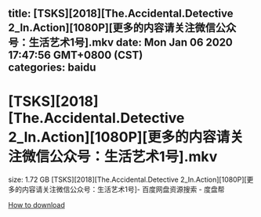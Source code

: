 
title: [TSKS][2018][The.Accidental.Detective 2_In.Action][1080P][更多的内容请关注微信公众号：生活艺术1号].mkv
date: Mon Jan 06 2020 17:47:56 GMT+0800 (CST)    
categories: baidu
---

# [TSKS][2018][The.Accidental.Detective 2_In.Action][1080P][更多的内容请关注微信公众号：生活艺术1号].mkv
size: 1.72 GB
 [TSKS][2018][The.Accidental.Detective 2_In.Action][1080P][更多的内容请关注微信公众号：生活艺术1号]- 百度网盘资源搜索 - 度盘帮
 

[How to download](https://bpcam.bemobtrk.com/go/2ceec3aa-1ca2-46d6-b9ff-aaa5c184517c?jno=868)